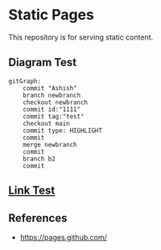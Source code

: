 # Static Pages

This repository is for serving static content.

## Diagram Test

```mermaid
gitGraph:
    commit "Ashish"
    branch newbranch
    checkout newbranch
    commit id:"1111"
    commit tag:"test"
    checkout main
    commit type: HIGHLIGHT
    commit
    merge newbranch
    commit
    branch b2
    commit
```

## [Link Test](/Notes)

## References

- https://pages.github.com/
